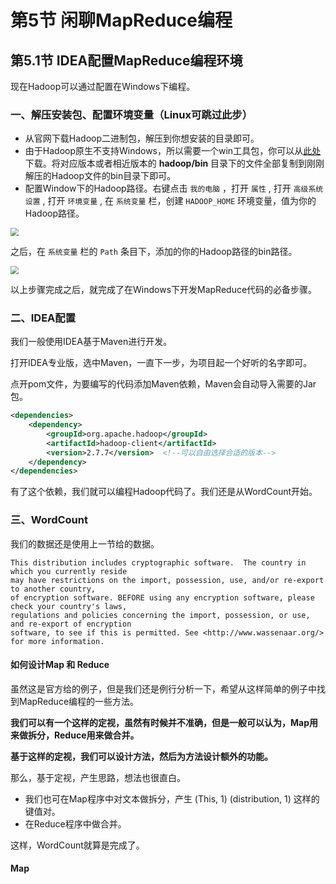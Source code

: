 # 第5节 闲聊MapReduce编程

## 第5.1节 IDEA配置MapReduce编程环境

现在Hadoop可以通过配置在Windows下编程。

### 一、解压安装包、配置环境变量（Linux可跳过此步）

- 从官网下载Hadoop二进制包，解压到你想安装的目录即可。
- 由于Hadoop原生不支持Windows，所以需要一个win工具包，你可以从[此处](https://github.com/steveloughran/winutils)下载。将对应版本或者相近版本的 **hadoop/bin** 目录下的文件全部复制到刚刚解压的Hadoop文件的bin目录下即可。
- 配置Window下的Hadoop路径。右键点击 `我的电脑` ，打开 `属性` , 打开 `高级系统设置` , 打开 `环境变量` , 在 `系统变量` 栏，创建 `HADOOP_HOME` 环境变量，值为你的Hadoop路径。

<img src="https://github.com/luzhouxiaobai/Big-Data-Review/blob/master/file/hadoop_home.jpg" style="zoom:80%;" />

之后，在 `系统变量` 栏的 `Path` 条目下，添加的你的Hadoop路径的bin路径。

<img src="https://github.com/luzhouxiaobai/Big-Data-Review/blob/master/file/hadoop_path.jpg" style="zoom:80%;" />

以上步骤完成之后，就完成了在Windows下开发MapReduce代码的必备步骤。

### 二、IDEA配置

我们一般使用IDEA基于Maven进行开发。

打开IDEA专业版，选中Maven，一直下一步，为项目起一个好听的名字即可。

点开pom文件，为要编写的代码添加Maven依赖，Maven会自动导入需要的Jar包。

```xml
<dependencies>
    <dependency>
        <groupId>org.apache.hadoop</groupId>
        <artifactId>hadoop-client</artifactId>
        <version>2.7.7</version>  <!--可以自由选择合适的版本-->
    </dependency>
</dependencies>
```

有了这个依赖，我们就可以编程Hadoop代码了。我们还是从WordCount开始。

### 三、WordCount

我们的数据还是使用上一节给的数据。

```
This distribution includes cryptographic software.  The country in which you currently reside 
may have restrictions on the import, possession, use, and/or re-export to another country, 
of encryption software. BEFORE using any encryption software, please check your country's laws, 
regulations and policies concerning the import, possession, or use, and re-export of encryption 
software, to see if this is permitted. See <http://www.wassenaar.org/> for more information.
```

#### 如何设计Map 和 Reduce

虽然这是官方给的例子，但是我们还是例行分析一下，希望从这样简单的例子中找到MapReduce编程的一些方法。

**我们可以有一个这样的定视，虽然有时候并不准确，但是一般可以认为，Map用来做拆分，Reduce用来做合并。**

**基于这样的定视，我们可以设计方法，然后为方法设计额外的功能。**

那么，基于定视，产生思路，想法也很直白。

- 我们也可在Map程序中对文本做拆分，产生 (This, 1) (distribution, 1) 这样的键值对。
- 在Reduce程序中做合并。

这样，WordCount就算是完成了。

#### Map

